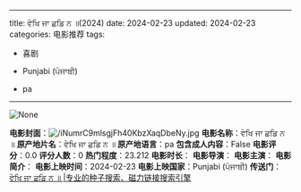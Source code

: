 
---
title: ਵੇਖਿ ਜਾ ਛਡਿ ਨ ॥(2024)
date: 2024-02-23
updated: 2024-02-23
categories: 电影推荐
tags:

- 喜剧

- Punjabi (ਪੰਜਾਬੀ)
- pa
---

<img src="https://image.tmdb.org/t/p/originalNone" alt="None" title="None">

**电影封面**：<img src="https://image.tmdb.org/t/p/w200/iNumrC9mlsgjFh40KbzXaqDbeNy.jpg" alt="/iNumrC9mlsgjFh40KbzXaqDbeNy.jpg" title="/iNumrC9mlsgjFh40KbzXaqDbeNy.jpg">
**电影名称**：ਵੇਖਿ ਜਾ ਛਡਿ ਨ ॥
**原产地片名**：ਵੇਖਿ ਜਾ ਛਡਿ ਨ ॥
**原产地语言**：pa
**包含成人内容**：False
**电影评分**：0.0
**评分人数**：0
**热门程度**：23.212
**电影时长**：
**电影导演**：
**电影主演**：
**电影简介**：
**电影上映时间**：2024-02-23
**电影上映国家**：Punjabi (ਪੰਜਾਬੀ)
**传送门**：[ਵੇਖਿ ਜਾ ਛਡਿ ਨ ॥ |专业的种子搜索、磁力链接搜索引擎](https://movie.amd794.com:2083/?search=%E0%A8%B5%E0%A9%87%E0%A8%96%E0%A8%BF%20%E0%A8%9C%E0%A8%BE%20%E0%A8%9B%E0%A8%A1%E0%A8%BF%20%E0%A8%A8%20%E0%A5%A5&ordering=&mode=match_phrase&page_size=10&page=1)

